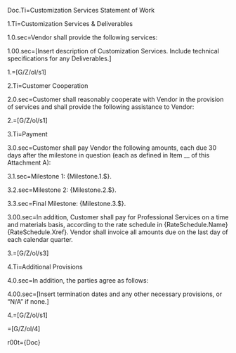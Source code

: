 Doc.Ti=Customization Services Statement of Work

1.Ti=Customization Services & Deliverables

1.0.sec=Vendor shall provide the following services:

1.00.sec=[Insert description of Customization Services. Include technical specifications for any Deliverables.]

1.=[G/Z/ol/s1]


2.Ti=Customer Cooperation

2.0.sec=Customer shall reasonably cooperate with Vendor in the provision of services and shall provide the following assistance to Vendor:

2.=[G/Z/ol/s1]
 

3.Ti=Payment

3.0.sec=Customer shall pay Vendor the following amounts, each due 30 days after the milestone in question (each as defined in Item __ of this Attachment A):

3.1.sec=Milestone 1: {Milestone.1.$}.

3.2.sec=Milestone 2: {Milestone.2.$}.

3.3.sec=Final Milestone: {Milestone.3.$}.

3.00.sec=In addition, Customer shall pay for Professional Services on a time and materials basis, according to the rate schedule in {RateSchedule.Name} {RateSchedule.Xref}. Vendor shall invoice all amounts due on the last day of each calendar quarter.

3.=[G/Z/ol/s3]

4.Ti=Additional Provisions

4.0.sec=In addition, the parties agree as follows:

4.00.sec=[Insert termination dates and any other necessary provisions, or “N/A” if none.]

4.=[G/Z/ol/s1]

=[G/Z/ol/4]

r00t={Doc}
